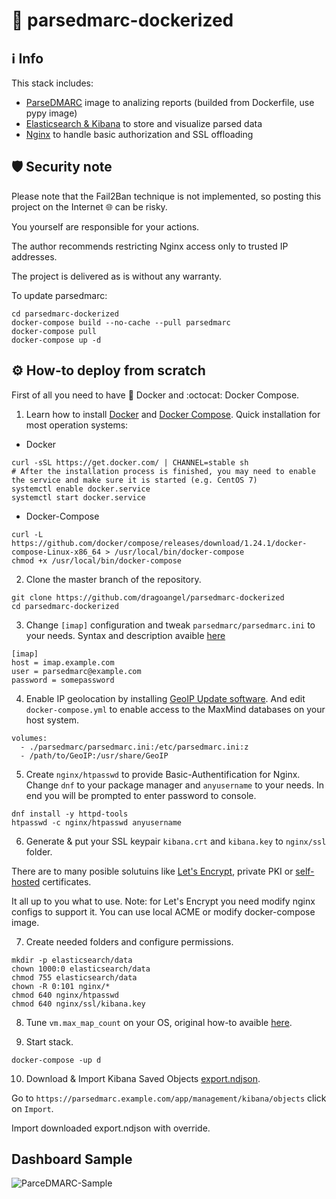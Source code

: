 # :e-mail: parsedmarc-dockerized
## :information_source: Info
This stack includes:
- [ParseDMARC](https://domainaware.github.io/parsedmarc/) image to analizing reports (builded from Dockerfile, use pypy image)
- [Elasticsearch & Kibana](https://www.elastic.co/guide/index.html) to store and visualize parsed data
- [Nginx](https://docs.nginx.com/) to handle basic authorization and SSL offloading

## :shield: Security note
Please note that the Fail2Ban technique is not implemented, so posting this project on the Internet :globe_with_meridians: can be risky. 

You yourself are responsible for your actions.

The author recommends restricting Nginx access only to trusted IP addresses.

The project is delivered as is without any warranty.

To update parsedmarc:
```
cd parsedmarc-dockerized
docker-compose build --no-cache --pull parsedmarc
docker-compose pull
docker-compose up -d
```

## :gear: How-to deploy from scratch
First of all you need to have :whale: Docker and :octocat: Docker Compose.

1. Learn how to install [Docker](https://docs.docker.com/install/) and [Docker Compose](https://docs.docker.com/compose/install/).
Quick installation for most operation systems:
- Docker
```
curl -sSL https://get.docker.com/ | CHANNEL=stable sh
# After the installation process is finished, you may need to enable the service and make sure it is started (e.g. CentOS 7)
systemctl enable docker.service
systemctl start docker.service
```
- Docker-Compose
```
curl -L https://github.com/docker/compose/releases/download/1.24.1/docker-compose-Linux-x86_64 > /usr/local/bin/docker-compose
chmod +x /usr/local/bin/docker-compose
```

2. Clone the master branch of the repository.
```
git clone https://github.com/dragoangel/parsedmarc-dockerized
cd parsedmarc-dockerized
```

3. Change `[imap]` configuration and tweak `parsedmarc/parsedmarc.ini` to your needs.
Syntax and description avaible [here](https://domainaware.github.io/parsedmarc/index.html#configuration-file)
```
[imap]
host = imap.example.com
user = parsedmarc@example.com
password = somepassword
```

4. Enable IP geolocation by installing [GeoIP Update software](https://github.com/maxmind/geoipupdate). And edit `docker-compose.yml` to enable access to the MaxMind databases on your host system.
```
volumes:
  - ./parsedmarc/parsedmarc.ini:/etc/parsedmarc.ini:z
  - /path/to/GeoIP:/usr/share/GeoIP
```

5. Create `nginx/htpasswd` to provide Basic-Authentification for Nginx.
Change `dnf` to your package manager and `anyusername` to your needs.
In end you will be prompted to enter password to console.
```
dnf install -y httpd-tools
htpasswd -c nginx/htpasswd anyusername
```

6. Generate & put your SSL keypair `kibana.crt` and `kibana.key` to `nginx/ssl` folder.

There are to many posible solutuins like [Let's Encrypt](https://letsencrypt.org/docs/client-options/), private PKI or [self-hosted](https://www.digitalocean.com/community/tutorials/how-to-create-a-self-signed-ssl-certificate-for-nginx-in-ubuntu-16-04) certificates.

It all up to you what to use. Note: for Let's Encrypt you need modify nginx configs to support it. You can use local ACME or modify docker-compose image. 

7. Create needed folders and configure permissions.
```
mkdir -p elasticsearch/data
chown 1000:0 elasticsearch/data
chmod 755 elasticsearch/data
chown -R 0:101 nginx/*
chmod 640 nginx/htpasswd
chmod 640 nginx/ssl/kibana.key
```

8. Tune `vm.max_map_count` on your OS, original how-to avaible [here](https://www.elastic.co/guide/en/elasticsearch/reference/current/vm-max-map-count.html).

9. Start stack.
```
docker-compose -up d
```

10. Download & Import Kibana Saved Objects [export.ndjson](https://raw.githubusercontent.com/domainaware/parsedmarc/master/kibana/export.ndjson).

Go to `https://parsedmarc.example.com/app/management/kibana/objects` click on `Import`.

Import downloaded export.ndjson with override.

## Dashboard Sample
![ParceDMARC-Sample](https://github.com/dragoangel/parsedmarc-dockerized/raw/master/ParceDMARC-Sample.png)
